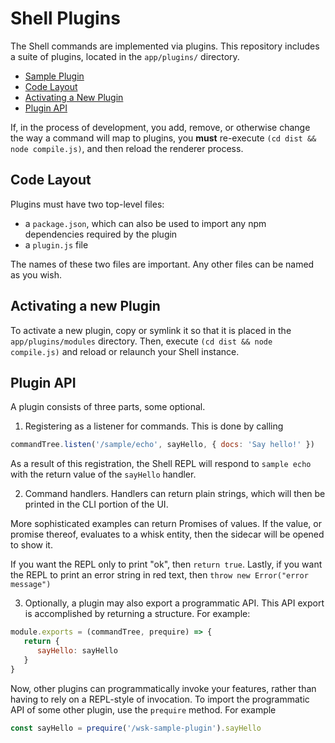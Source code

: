 # Shell Plugins

The Shell commands are implemented via plugins. This repository
includes a suite of plugins, located in the `app/plugins/` directory.

   - [Sample Plugin](sample-plugin/)
   - [Code Layout](#code-layout)
   - [Activating a New Plugin](#activating-a-new-plugin)
   - [Plugin API](#plugin-api)
   
If, in the process of development, you add, remove, or otherwise
change the way a command will map to plugins, you **must** re-execute
`(cd dist && node compile.js)`, and then reload the renderer process.

## Code Layout

Plugins must have two top-level files:

  - a `package.json`, which can also be used to import any npm dependencies required by the plugin
  - a `plugin.js` file

The names of these two files are important. Any other files can be named as you wish.

## Activating a new Plugin

To activate a new plugin, copy or symlink it so that it is placed in
the `app/plugins/modules` directory. Then, execute `(cd dist &&
node compile.js)` and reload or relaunch your Shell instance.

## Plugin API

A plugin consists of three parts, some optional.

  1. Registering as a listener for commands. This is done by calling 

```javascript
commandTree.listen('/sample/echo', sayHello, { docs: 'Say hello!' })
```
  
  As a result of this registration, the Shell REPL will respond to `sample echo` with the return value of the `sayHello` handler.
  
  2. Command handlers. Handlers can return plain strings, which will
 then be printed in the CLI portion of the UI.
 
  More sophisticated examples can return Promises of values. If the
  value, or promise thereof, evaluates to a whisk entity, then the
  sidecar will be opened to show it.
 
  If you want the REPL only to print "ok", then `return true`. Lastly,
  if you want the REPL to print an error string in red text, then
  `throw new Error("error message")`
  
  3. Optionally, a plugin may also export a programmatic API. This API
     export is accomplished by returning a structure. For example:

```javascript
module.exports = (commandTree, prequire) => {
   return {
      sayHello: sayHello
   }
}
```

  Now, other plugins can programmatically invoke your features, rather
  than having to rely on a REPL-style of invocation. To import the
  programmatic API of some other plugin, use the `prequire` method. For example

```javascript
const sayHello = prequire('/wsk-sample-plugin').sayHello
```
